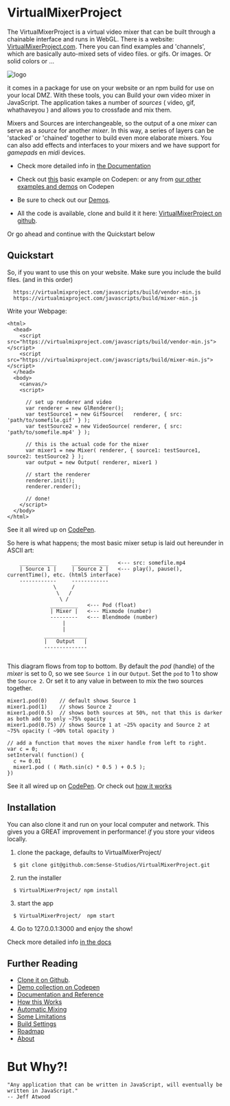# VirtualMixerProject

The VirtualMixerProject is a virtual video mixer that can be built through a chainable interface and runs in WebGL. There is a website: [VirtualMixerProject.com](https://virtualmixproject.com/). There you can find examples and 'channels', which are basically auto-mixed sets of video files. or gifs. Or images. Or solid colors or ...

![logo](https://virtualmixproject.com/images/vmp_demo/vmp_logo.png)

it comes in a package for use on your website or an npm build for use on your local DMZ. With these tools, you can Build your own video mixer in JavaScript. The application takes a number of _sources_ ( video, gif, whathaveyou ) and allows you to crossfade and mix them.

Mixers and Sources are interchangeable, so the output of a one _mixer_ can serve as a _source_ for another _mixer_. In this way, a series of layers can be 'stacked' or 'chained' together to build even more elaborate mixers. You can also add effects and interfaces to your mixers and we have support for _gamepads_ en _midi_ devices.

* Check more detailed info in [the Documentation](https://virtualmixproject.com/docs/reference/index.html)

* Check out [this](https://codepen.io/xangadix/pen/zewydR) basic example on Codepen: or any from [our other examples and demos](https://codepen.io/collection/nZyjvW/) on Codepen

* Be sure to check out our [Demos](https://virtualmixproject.com/mixer/demos).

* All the code is available, clone and build it it here: [VirtualMixerProject on github](https://github.com/Sense-Studios/VirtualMixerProject).

Or go ahead and continue with the Quickstart below

## Quickstart

So, if you want to use this on your website. Make sure you include the build files. (and in this order)

```    
  https://virtualmixproject.com/javascripts/build/vendor-min.js
  https://virtualmixproject.com/javascripts/build/mixer-min.js

```

Write your Webpage:

```
<html>
  <head>
    <script src="https://virtualmixproject.com/javascripts/build/vendor-min.js"></script>
    <script src="https://virtualmixproject.com/javascripts/build/mixer-min.js"></script>  
  </head>
  <body>
    <canvas/>
    <script>

      // set up renderer and video
      var renderer = new GlRenderer();
      var testSource1 = new GifSource(   renderer, { src: 'path/to/somefile.gif' } );
      var testSource2 = new VideoSource( renderer, { src: 'path/to/somefile.mp4' } );

      // this is the actual code for the mixer
      var mixer1 = new Mixer( renderer, { source1: testSource1, source2: testSource2 } );
      var output = new Output( renderer, mixer1 )

      // start the renderer
      renderer.init();
      renderer.render();

      // done!
    </script>
  </body>
</html>

```
See it all wired up on [CodePen](https://codepen.io/xangadix/pen/zewydR).

So here is what happens; the most basic mixer setup is laid out hereunder in ASCII art:

```
    ____________     ____________   <--- src: somefile.mp4
    | Source 1 |     | Source 2 |   <--- play(), pause(), currentTime(), etc. (html5 interface)
    ------------     ------------   
               \     /
                \   /
                 \ /
              _________   <--- Pod (float)
              | Mixer |   <--- Mixmode (number)
              ---------   <--- Blendmode (number)
                  |
                  |
            ______________
            |   Output   |            
            --------------


```
This diagram flows from top to bottom. By default the _pod_ (handle) of the _mixer_ is set to 0, so we see `Source 1` in our `Output`.
Set the `pod` to 1 to show the `Source 2`. Or set it to any value in between to mix the two sources together.

```
mixer1.pod(0)    // default shows Source 1
mixer1.pod(1)    // shows Source 2
mixer1.pod(0.5)  // shows both sources at 50%, not that this is darker as both add to only ~75% opacity
mixer1.pod(0.75) // shows Source 1 at ~25% opacity and Source 2 at ~75% opacity ( ~90% total opacity )

// add a function that moves the mixer handle from left to right.
var c = 0;
setInterval( function() {
  c += 0.01
  mixer1.pod ( ( Math.sin(c) * 0.5 ) + 0.5 );
})

```
See it all wired up on [CodePen](https://codepen.io/xangadix/pen/zewydR).
Or check out [how it works](https://virtualmixproject.com/docs/reference/tutorial-how%20does%20this%20work.html)

## Installation

You can also clone it and run on your local computer and network. This gives you a GREAT improvement in performance! *if* you store your videos locally.

1) clone the package, defaults to VirtualMixerProject/

```
  $ git clone git@github.com:Sense-Studios/VirtualMixerProject.git
```

2) run the installer

```
  $ VirtualMixerProject/ npm install
```

3) start the app

```
  $ VirtualMixerProject/  npm start
```

4) Go to 127.0.0.1:3000 and enjoy the show!

Check more detailed info [in the docs](https://virtualmixproject.com/docs/reference/index.html)


## Further Reading

* [Clone it on Github](https://github.com/Sense-Studios/VirtualMixerProject).
* [Demo collection on Codepen](https://codepen.io/collection/nZyjvW/)
* [Documentation and Reference](https://virtualmixproject.com/docs/reference/index.html)
* [How this Works](https://virtualmixproject.com/docs/reference/tutorial-How%20does%20this%20work.html)
* [Automatic Mixing](https://virtualmixproject.com/docs/reference/tutorial-Build%20an%20Automatic%20Mixer.html)
* [Some Limitations](https://virtualmixproject.com/docs/reference/tutorial-Some%20limitations.html)
* [Build Settings](https://virtualmixproject.com/docs/reference/tutorial-Build%20settings.html)
* [Roadmap](https://virtualmixproject.com/docs/reference/tutorial-Roadmap.html)
* [About](https://virtualmixproject.com/docs/reference/tutorial-About.html)

# But Why?!

```
"Any application that can be written in JavaScript, will eventually be written in JavaScript."
-- Jeff Atwood
```
